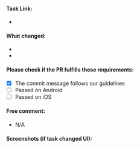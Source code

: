 <!--- Template updated at 05/25/2019 -->
#### Task Link:
<!--- Paste task link here: -->
   -
#### What changed:
   - 
   - 
#### Please check if the PR fulfills these requirements:
<!--- What types of changes does your code introduce? Put an `x` in all the boxes that apply: -->
- [x] The commit message follows our guidelines
- [ ] Passed on Android
- [ ] Passed on iOS
#### Free comment:
- N/A
#### Screenshots (if task changed UI):
